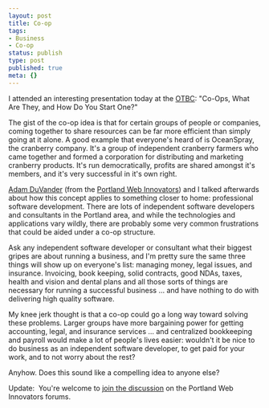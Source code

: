 ```yaml
---
layout: post
title: Co-op
tags:
- Business
- Co-op
status: publish
type: post
published: true
meta: {}
---
```

I attended an interesting presentation today at the <a href="http://www.opentechcenter.com/">OTBC</a>: "Co-Ops, What Are They, and How Do You Start One?"

The gist of the co-op idea is that for certain groups of people or companies, coming together to share resources can be far more efficient than simply going at it alone.  A good example that everyone's heard of is OceanSpray, the cranberry company.  It's a group of independent cranberry farmers who came together and formed a corporation for distributing and marketing cranberry products.  It's run democratically, profits are shared amongst it's members, and it's very successful in it's own right.

<a href="http://adamduvander.com/">Adam DuVander</a> (from the <a href="http://pdxwi.com/">Portland Web Innovators</a>) and I talked afterwards about how this concept applies to something closer to home:  professional software development.  There are lots of independent software developers and consultants in the Portland area, and while the technologies and applications vary wildly, there are probably some very common frustrations that could be aided under a co-op structure.

Ask any independent software developer or consultant what their biggest gripes are about running a business, and I'm pretty sure the same three things will show up on everyone's list:  managing money, legal issues, and insurance.  Invoicing, book keeping, solid contracts, good NDAs, taxes, health and vision and dental plans and all those sorts of things are necessary for running a successful business ... and have nothing to do with delivering high quality software.

My knee jerk thought is that a co-op could go a long way toward solving these problems.  Larger groups have more bargaining power for getting accounting, legal, and insurance services ... and centralized bookkeeping and payroll would make a lot of people's lives easier:  wouldn't it be nice to do business as an independent software developer, to get paid for your work, and to not worry about the rest?

Anyhow.  Does this sound like a compelling idea to anyone else?

Update:  You're welcome to <a href="http://pdxwi.com/forums/4/topics/92">join the discussion</a> on the Portland Web Innovators forums.
